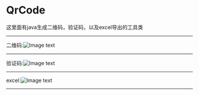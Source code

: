 # QrCode
这里面有java生成二维码，验证码，以及excel导出的工具类<br/><hr/>
二维码:![Image text](https://github.com/jtz0301/QrCode/blob/master/image/ewm.jpg)<br/><hr/>
验证码:![Image text](https://github.com/jtz0301/QrCode/blob/master/image/yzm.png)<br/><hr/>
excel:![Image text](https://github.com/jtz0301/QrCode/blob/master/image/excel.png)<br/><hr/>

